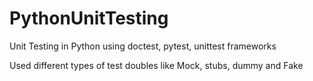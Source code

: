 # PythonUnitTesting
Unit Testing in Python using doctest, pytest, unittest frameworks

Used different types of test doubles like Mock, stubs, dummy and Fake 
